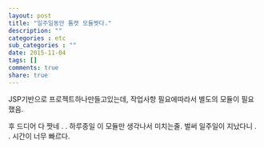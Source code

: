 ```yaml
---
layout: post
title: "일주일동안 톰캣 모듈짯다."
description: ""
categories : etc
sub_categories : ""
date: 2015-11-04
tags: []
comments: true
share: true
---
```


JSP기반으로 프로젝트하나만들고있는데, 작업사항 필요에따라서 별도의 모듈이 필요했음.

후 드디어 다 짯네 . . 하루종일 이 모듈만 생각나서 미치는줄. 벌써 일주일이 지났다니 . . 시간이 너무 빠르다.

